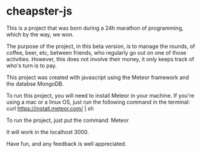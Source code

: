 # cheapster-js
This is a project that was born during a 24h marathon of programming, which by the way, we won.

The purpose of the project, in this beta version, is to manage the rounds, of coffee, beer, etc, between friends, who regularly
go out on one of those activities. However, this does not involve their money, it only keeps track of who's turn is to pay.

This project was created with javascript using the Meteor framework and the databse MongoDB.

To run this project, you will need to install Meteor in your machine. If you're using a mac or a linux OS, just run the following
command in the terminal: curl https://install.meteor.com/ | sh

To run the project, just put the command: Meteor

It will work in the localhost 3000.

Have fun, and any feedback is well appreciated.
